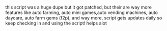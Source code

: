 this script was a huge dupe but it got patched, but their are way more features like auto farming, auto mini games,auto vending machines, auto daycare, auto farm gems (f2p), and way more, script gets updates daily so keep checking in and using the script! helps alot
